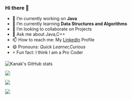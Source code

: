 ### Hi there 👋

- 🔭 I’m currently working on **Java**
- 🌱 I’m currently learning **Data Structures and Algorithms**
- 👯 I’m looking to collaborate on Projects
- 💬 Ask me about Java,C++
- 📫 How to reach me: My [LinkedIn](https://www.linkedin.com/in/kanak-khandelwal-8957831b3) Profile
- 😄 Pronouns: *Quick Learner,Curious*
- ⚡ Fun fact: I think I am a Pro Coder

![Kanak's GitHub stats](https://github-readme-stats.vercel.app/api?username=kanakkhandelwal25&count_private=true&theme=algolia)

<img align="center" src="https://github-readme-stats.vercel.app/api/top-langs/?username=kanakkhandelwal25&theme=algolia" />

![](https://komarev.com/ghpvc/?username=kanakkhandelwal25)

![](https://img.shields.io/badge/OS-WINDOWS-informational?style=flat&logo=<LOGO_NAME>&logoColor=white&color=blue)


